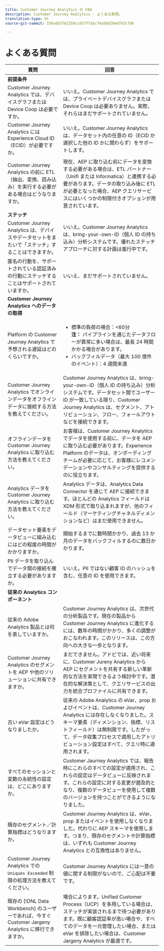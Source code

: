 ```yaml
---
title: Customer Journey Analytics の FAQ
description: Customer Journey Analytics - よくある質問。
translation-type: ht
source-git-commit: 336adb3762258cc657ffa5c74a50d28e6f63c7db

---
```



# よくある質問

| 質問 | 回答 |
|---|---|
| **前提条件** |  |
| Customer Journey Analytics では、デバイスグラフまたは Device Coop は必要ですか。 | いいえ。Customer Journey Analytics では、プライベートデバイスグラフまたは Device Coop は必要ありません。実際、それらはまだサポートされていません。 |
| Customer Journey Analytics には Experience Cloud ID（ECID）が必要ですか。 | いいえ。Customer Journey Analytics は、データセット内の任意の ID（ECID か選択した他の ID かに関わらず）をサポートします。 |
| Customer Journey Analytics の前に ETL（抽出、変換、読み込み）を実行する必要がある場合はどうなりますか。 | 現在、AEP に取り込む前にデータを変換する必要がある場合は、ETL パートナー（Unifi または Informatica）と連携する必要があります。データの取り込み後に ETL が必要となった場合、AEP クエリサービスにはいくつかの制限付きオプションが用意されています。 |
| **ステッチ** |  |
| Customer Journey Analytics は、デバイスやデータセットをまたいで「ステッチ」することはできますか。 | いいえ。Customer Journey Analytics は、bring-your-own-ID（個人 ID の持ち込み）分析システムです。優れたステッチアプローチに対する計画は進行中です。 |
| 匿名の行動を、サポートされている認証済みの行動にステッチすることはサポートされていますか。 | いいえ、まだサポートされていません。 |
| **Customer Jeurney Analytics へのデータの取得** |  |
| Platform の Customer Jeurney Analytics で予想される遅延はどのくらいですか。 | <ul><li>標準の負荷の場合：&lt;60分 <br>**注：** パイプラインを通じたデータフローが異常に多い場合は、最長 24 時間かかる場合があります。</li><li>バックフィルデータ（最大 100 億件のイベント）：4 週間未満</li></ul> |
| Customer Journey Analytics でオンラインデータをオフラインデータに接続する方法を教えてください。 | Customer Journey Analytics は、bring-your-own-ID（個人 ID の持ち込み）分析システムです。データセット間でユーザー ID が一致している限り、Customer Journey Analytics は、セグメント、アトリビューション、フロー、フォールアウトなどを接続できます。 |
| オフラインデータを Customer Journey Analytics に取り込む方法を教えてください。 | お客様は、Customer Journey Analytics でデータを使用する前に、データを AEP に取り込む必要があります。Experience Platform のデータは、オンボーディングチームが必要に応じて、お客様にレコメンデーションやコンサルティングを提供するのに役立ちます。 |
| Analytics データを Customer Journey Analytics に取り込む方法を教えてください。 | Analytics データは、Analytics Data Connector を通じて AEP に接続できます。ほとんどの Analytics フィールドは XDM 形式で取り込まれますが、他のフィールド（マーケティングチャネルディメンションなど）はまだ使用できません。 |
| データセット要素をデータビューに組み込むにはどの程度の時間がかかりますか。 | 開始するまでに数時間かかり、過去 13 か月のデータをバックフィルするのに数日かかります。 |
| PII データを取り込んでデータ間の接続を確立する必要がありますか。 | いいえ。PII ではない顧客 ID のハッシュを含む、任意の ID を使用できます。 |
| **従来の Analytics コンポーネント** |  |
| 従来の Adobe Analytics 製品とは何を表していますか。 | Customer Journey Analytics は、次世代の分析製品です。現在の製品から Customer Journey Analytics に進化するには、数年の時間がかかり、多くの調整がおこなわれます。このリリースは、この方向への大きな一歩となります。 |
| Customer Journey Analytics のセグメントを AEP や他のソリューションに共有できますか。 | まだできません。アドビでは、近い将来に、Customer Jureny Analytics から AEP にセグメントを共有する新しい革新的な方法を実現できるよう検討中です。潜在的な解決策として、クエリサービスの出力を統合プロファイルに共有できます。 |
| 古い eVar 設定はどうなりましたか。 | 従来の Adobe Analytics の eVar、prop およびイベントは、Customer Journey Analytics には存在しなくなりました。スキーマ要素（ディメンション、指標、リストフィールド）は無制限です。したがって、データ収集プロセスで適用したアトリビューション設定はすべて、クエリ時に適用されます。 |
| すべてのセッションと変数の永続性の設定は、どこにありますか。 | Customer Jaurney Analytics では、報告時にこれらのすべての設定が適用され、これらの設定はデータビューに反映されます。これらの設定に対する変更が遡及的となり、複数のデータビューを使用して複数のバージョンを持つことができるようになりました。 |
| 既存のセグメント／計算指標はどうなりますか。 | Customer Journey Analytics は、eVar、prop またはイベントを使用しなくなりました。代わりに AEP スキーマを使用します。つまり、既存のセグメントや計算指標は、いずれも Customer Journey Analytics との互換性はありません。 |
| Customer Journey Analytics での `Uniques Exceeded` 制限の処理方法を教えてください。 | Customer Journey Analytics には一意の値に関する制限がないので、ご心配は不要です。 |
| 既存の [!DNL Data Workbench] のユーザーであれば、今すぐ Customer Jargeny Analytics に移行できますか。 | 場合によります。Unified Customer Process（UCP）を多用している場合は、ステッチが実装されるまで待つ必要があります。既に顧客認証率が高い場合や、すべてのデータを一元管理したい場合、または eVar を排除したい場合は、Customer Jargeny Analytics が最適です。 |


